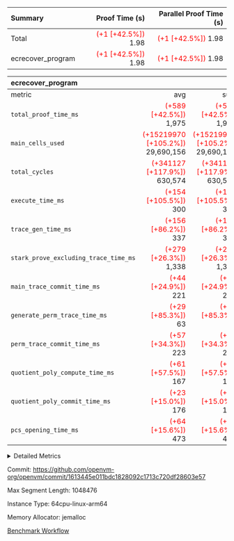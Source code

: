 | Summary | Proof Time (s) | Parallel Proof Time (s) |
|:---|---:|---:|
| Total | <span style='color: red'>(+1 [+42.5%])</span> 1.98 | <span style='color: red'>(+1 [+42.5%])</span> 1.98 |
| ecrecover_program | <span style='color: red'>(+1 [+42.5%])</span> 1.98 | <span style='color: red'>(+1 [+42.5%])</span> 1.98 |


| ecrecover_program |||||
|:---|---:|---:|---:|---:|
|metric|avg|sum|max|min|
| `total_proof_time_ms ` | <span style='color: red'>(+589 [+42.5%])</span> 1,975 | <span style='color: red'>(+589 [+42.5%])</span> 1,975 | <span style='color: red'>(+589 [+42.5%])</span> 1,975 | <span style='color: red'>(+589 [+42.5%])</span> 1,975 |
| `main_cells_used     ` | <span style='color: red'>(+15219970 [+105.2%])</span> 29,690,156 | <span style='color: red'>(+15219970 [+105.2%])</span> 29,690,156 | <span style='color: red'>(+15219970 [+105.2%])</span> 29,690,156 | <span style='color: red'>(+15219970 [+105.2%])</span> 29,690,156 |
| `total_cycles        ` | <span style='color: red'>(+341127 [+117.9%])</span> 630,574 | <span style='color: red'>(+341127 [+117.9%])</span> 630,574 | <span style='color: red'>(+341127 [+117.9%])</span> 630,574 | <span style='color: red'>(+341127 [+117.9%])</span> 630,574 |
| `execute_time_ms     ` | <span style='color: red'>(+154 [+105.5%])</span> 300 | <span style='color: red'>(+154 [+105.5%])</span> 300 | <span style='color: red'>(+154 [+105.5%])</span> 300 | <span style='color: red'>(+154 [+105.5%])</span> 300 |
| `trace_gen_time_ms   ` | <span style='color: red'>(+156 [+86.2%])</span> 337 | <span style='color: red'>(+156 [+86.2%])</span> 337 | <span style='color: red'>(+156 [+86.2%])</span> 337 | <span style='color: red'>(+156 [+86.2%])</span> 337 |
| `stark_prove_excluding_trace_time_ms` | <span style='color: red'>(+279 [+26.3%])</span> 1,338 | <span style='color: red'>(+279 [+26.3%])</span> 1,338 | <span style='color: red'>(+279 [+26.3%])</span> 1,338 | <span style='color: red'>(+279 [+26.3%])</span> 1,338 |
| `main_trace_commit_time_ms` | <span style='color: red'>(+44 [+24.9%])</span> 221 | <span style='color: red'>(+44 [+24.9%])</span> 221 | <span style='color: red'>(+44 [+24.9%])</span> 221 | <span style='color: red'>(+44 [+24.9%])</span> 221 |
| `generate_perm_trace_time_ms` | <span style='color: red'>(+29 [+85.3%])</span> 63 | <span style='color: red'>(+29 [+85.3%])</span> 63 | <span style='color: red'>(+29 [+85.3%])</span> 63 | <span style='color: red'>(+29 [+85.3%])</span> 63 |
| `perm_trace_commit_time_ms` | <span style='color: red'>(+57 [+34.3%])</span> 223 | <span style='color: red'>(+57 [+34.3%])</span> 223 | <span style='color: red'>(+57 [+34.3%])</span> 223 | <span style='color: red'>(+57 [+34.3%])</span> 223 |
| `quotient_poly_compute_time_ms` | <span style='color: red'>(+61 [+57.5%])</span> 167 | <span style='color: red'>(+61 [+57.5%])</span> 167 | <span style='color: red'>(+61 [+57.5%])</span> 167 | <span style='color: red'>(+61 [+57.5%])</span> 167 |
| `quotient_poly_commit_time_ms` | <span style='color: red'>(+23 [+15.0%])</span> 176 | <span style='color: red'>(+23 [+15.0%])</span> 176 | <span style='color: red'>(+23 [+15.0%])</span> 176 | <span style='color: red'>(+23 [+15.0%])</span> 176 |
| `pcs_opening_time_ms ` | <span style='color: red'>(+64 [+15.6%])</span> 473 | <span style='color: red'>(+64 [+15.6%])</span> 473 | <span style='color: red'>(+64 [+15.6%])</span> 473 | <span style='color: red'>(+64 [+15.6%])</span> 473 |



<details>
<summary>Detailed Metrics</summary>

| group | num_segments | keygen_time_ms | commit_exe_time_ms |
| --- | --- | --- | --- |
| ecrecover_program | 1 | 909 | 10 | 

| group | air_name | quotient_deg | interactions | constraints |
| --- | --- | --- | --- | --- |
| ecrecover_program | AccessAdapterAir<16> | 2 | 5 | 12 | 
| ecrecover_program | AccessAdapterAir<2> | 2 | 5 | 12 | 
| ecrecover_program | AccessAdapterAir<32> | 2 | 5 | 12 | 
| ecrecover_program | AccessAdapterAir<4> | 2 | 5 | 12 | 
| ecrecover_program | AccessAdapterAir<8> | 2 | 5 | 12 | 
| ecrecover_program | BitwiseOperationLookupAir<8> | 2 | 2 | 4 | 
| ecrecover_program | KeccakVmAir | 2 | 321 | 4,513 | 
| ecrecover_program | MemoryMerkleAir<8> | 2 | 4 | 39 | 
| ecrecover_program | PersistentBoundaryAir<8> | 2 | 3 | 7 | 
| ecrecover_program | PhantomAir | 2 | 3 | 5 | 
| ecrecover_program | Poseidon2PeripheryAir<BabyBearParameters>, 1> | 2 | 1 | 286 | 
| ecrecover_program | ProgramAir | 1 | 1 | 4 | 
| ecrecover_program | RangeTupleCheckerAir<2> | 1 | 1 | 4 | 
| ecrecover_program | Rv32HintStoreAir | 2 | 18 | 28 | 
| ecrecover_program | VariableRangeCheckerAir | 1 | 1 | 4 | 
| ecrecover_program | VmAirWrapper<Rv32BaseAluAdapterAir, BaseAluCoreAir<4, 8> | 2 | 20 | 37 | 
| ecrecover_program | VmAirWrapper<Rv32BaseAluAdapterAir, LessThanCoreAir<4, 8> | 2 | 18 | 40 | 
| ecrecover_program | VmAirWrapper<Rv32BaseAluAdapterAir, ShiftCoreAir<4, 8> | 2 | 24 | 91 | 
| ecrecover_program | VmAirWrapper<Rv32BranchAdapterAir, BranchEqualCoreAir<4> | 2 | 11 | 20 | 
| ecrecover_program | VmAirWrapper<Rv32BranchAdapterAir, BranchLessThanCoreAir<4, 8> | 2 | 13 | 35 | 
| ecrecover_program | VmAirWrapper<Rv32CondRdWriteAdapterAir, Rv32JalLuiCoreAir> | 2 | 10 | 18 | 
| ecrecover_program | VmAirWrapper<Rv32IsEqualModAdapterAir<2, 1, 32, 32>, ModularIsEqualCoreAir<32, 4, 8> | 2 | 25 | 225 | 
| ecrecover_program | VmAirWrapper<Rv32JalrAdapterAir, Rv32JalrCoreAir> | 2 | 16 | 20 | 
| ecrecover_program | VmAirWrapper<Rv32LoadStoreAdapterAir, LoadSignExtendCoreAir<4, 8> | 2 | 18 | 33 | 
| ecrecover_program | VmAirWrapper<Rv32LoadStoreAdapterAir, LoadStoreCoreAir<4> | 2 | 17 | 40 | 
| ecrecover_program | VmAirWrapper<Rv32MultAdapterAir, DivRemCoreAir<4, 8> | 2 | 25 | 84 | 
| ecrecover_program | VmAirWrapper<Rv32MultAdapterAir, MulHCoreAir<4, 8> | 2 | 24 | 31 | 
| ecrecover_program | VmAirWrapper<Rv32MultAdapterAir, MultiplicationCoreAir<4, 8> | 2 | 19 | 19 | 
| ecrecover_program | VmAirWrapper<Rv32RdWriteAdapterAir, Rv32AuipcCoreAir> | 2 | 12 | 14 | 
| ecrecover_program | VmAirWrapper<Rv32VecHeapAdapterAir<1, 2, 2, 32, 32>, FieldExpressionCoreAir> | 2 | 415 | 480 | 
| ecrecover_program | VmAirWrapper<Rv32VecHeapAdapterAir<2, 1, 1, 32, 32>, FieldExpressionCoreAir> | 2 | 158 | 190 | 
| ecrecover_program | VmAirWrapper<Rv32VecHeapAdapterAir<2, 2, 2, 32, 32>, FieldExpressionCoreAir> | 2 | 428 | 457 | 
| ecrecover_program | VmConnectorAir | 2 | 5 | 11 | 

| group | air_name | segment | rows | prep_cols | perm_cols | main_cols | cells |
| --- | --- | --- | --- | --- | --- | --- | --- |
| ecrecover_program | AccessAdapterAir<16> | 0 | 32,768 |  | 16 | 25 | 1,343,488 | 
| ecrecover_program | AccessAdapterAir<2> | 0 | 1,024 |  | 16 | 11 | 27,648 | 
| ecrecover_program | AccessAdapterAir<32> | 0 | 16,384 |  | 16 | 41 | 933,888 | 
| ecrecover_program | AccessAdapterAir<4> | 0 | 512 |  | 16 | 13 | 14,848 | 
| ecrecover_program | AccessAdapterAir<8> | 0 | 65,536 |  | 16 | 17 | 2,162,688 | 
| ecrecover_program | BitwiseOperationLookupAir<8> | 0 | 65,536 | 3 | 8 | 2 | 655,360 | 
| ecrecover_program | KeccakVmAir | 0 | 128 |  | 1,056 | 3,163 | 540,032 | 
| ecrecover_program | MemoryMerkleAir<8> | 0 | 8,192 |  | 16 | 32 | 393,216 | 
| ecrecover_program | PersistentBoundaryAir<8> | 0 | 8,192 |  | 12 | 20 | 262,144 | 
| ecrecover_program | PhantomAir | 0 | 16 |  | 12 | 6 | 288 | 
| ecrecover_program | Poseidon2PeripheryAir<BabyBearParameters>, 1> | 0 | 4,096 |  | 8 | 300 | 1,261,568 | 
| ecrecover_program | ProgramAir | 0 | 32,768 |  | 8 | 10 | 589,824 | 
| ecrecover_program | RangeTupleCheckerAir<2> | 0 | 524,288 | 2 | 8 | 1 | 4,718,592 | 
| ecrecover_program | Rv32HintStoreAir | 0 | 256 |  | 44 | 32 | 19,456 | 
| ecrecover_program | VariableRangeCheckerAir | 0 | 262,144 | 2 | 8 | 1 | 2,359,296 | 
| ecrecover_program | VmAirWrapper<Rv32BaseAluAdapterAir, BaseAluCoreAir<4, 8> | 0 | 262,144 |  | 52 | 36 | 23,068,672 | 
| ecrecover_program | VmAirWrapper<Rv32BaseAluAdapterAir, LessThanCoreAir<4, 8> | 0 | 8,192 |  | 40 | 37 | 630,784 | 
| ecrecover_program | VmAirWrapper<Rv32BaseAluAdapterAir, ShiftCoreAir<4, 8> | 0 | 32,768 |  | 52 | 53 | 3,440,640 | 
| ecrecover_program | VmAirWrapper<Rv32BranchAdapterAir, BranchEqualCoreAir<4> | 0 | 65,536 |  | 28 | 26 | 3,538,944 | 
| ecrecover_program | VmAirWrapper<Rv32BranchAdapterAir, BranchLessThanCoreAir<4, 8> | 0 | 65,536 |  | 32 | 32 | 4,194,304 | 
| ecrecover_program | VmAirWrapper<Rv32CondRdWriteAdapterAir, Rv32JalLuiCoreAir> | 0 | 16,384 |  | 28 | 18 | 753,664 | 
| ecrecover_program | VmAirWrapper<Rv32IsEqualModAdapterAir<2, 1, 32, 32>, ModularIsEqualCoreAir<32, 4, 8> | 0 | 8,192 |  | 56 | 166 | 1,818,624 | 
| ecrecover_program | VmAirWrapper<Rv32JalrAdapterAir, Rv32JalrCoreAir> | 0 | 32,768 |  | 36 | 28 | 2,097,152 | 
| ecrecover_program | VmAirWrapper<Rv32LoadStoreAdapterAir, LoadSignExtendCoreAir<4, 8> | 0 | 8,192 |  | 52 | 36 | 720,896 | 
| ecrecover_program | VmAirWrapper<Rv32LoadStoreAdapterAir, LoadStoreCoreAir<4> | 0 | 262,144 |  | 52 | 41 | 24,379,392 | 
| ecrecover_program | VmAirWrapper<Rv32MultAdapterAir, MulHCoreAir<4, 8> | 0 | 8 |  | 72 | 39 | 888 | 
| ecrecover_program | VmAirWrapper<Rv32MultAdapterAir, MultiplicationCoreAir<4, 8> | 0 | 8,192 |  | 52 | 31 | 679,936 | 
| ecrecover_program | VmAirWrapper<Rv32RdWriteAdapterAir, Rv32AuipcCoreAir> | 0 | 16,384 |  | 28 | 20 | 786,432 | 
| ecrecover_program | VmAirWrapper<Rv32VecHeapAdapterAir<1, 2, 2, 32, 32>, FieldExpressionCoreAir> | 0 | 4,096 |  | 836 | 547 | 5,664,768 | 
| ecrecover_program | VmAirWrapper<Rv32VecHeapAdapterAir<2, 1, 1, 32, 32>, FieldExpressionCoreAir> | 0 | 64 |  | 320 | 263 | 37,312 | 
| ecrecover_program | VmAirWrapper<Rv32VecHeapAdapterAir<2, 2, 2, 32, 32>, FieldExpressionCoreAir> | 0 | 2,048 |  | 860 | 625 | 3,041,280 | 
| ecrecover_program | VmConnectorAir | 0 | 2 | 1 | 16 | 5 | 42 | 

| group | segment | trace_gen_time_ms | total_proof_time_ms | total_cycles | total_cells | stark_prove_excluding_trace_time_ms | quotient_poly_compute_time_ms | quotient_poly_commit_time_ms | perm_trace_commit_time_ms | pcs_opening_time_ms | main_trace_commit_time_ms | main_cells_used | generate_perm_trace_time_ms | execute_time_ms |
| --- | --- | --- | --- | --- | --- | --- | --- | --- | --- | --- | --- | --- | --- | --- |
| ecrecover_program | 0 | 337 | 1,975 | 630,574 | 90,186,850 | 1,338 | 167 | 176 | 223 | 473 | 221 | 29,690,156 | 63 | 300 | 

| group | segment | trace_height_constraint | weighted_sum | threshold |
| --- | --- | --- | --- | --- |
| ecrecover_program | 0 | 0 | 1,586,356 | 2,013,265,921 | 
| ecrecover_program | 0 | 1 | 4,750,832 | 2,013,265,921 | 
| ecrecover_program | 0 | 2 | 793,178 | 2,013,265,921 | 
| ecrecover_program | 0 | 3 | 7,864,468 | 2,013,265,921 | 
| ecrecover_program | 0 | 4 | 32,768 | 2,013,265,921 | 
| ecrecover_program | 0 | 5 | 16,384 | 2,013,265,921 | 
| ecrecover_program | 0 | 6 | 1,804,680 | 2,013,265,921 | 
| ecrecover_program | 0 | 7 | 32,832 | 2,013,265,921 | 
| ecrecover_program | 0 | 8 | 17,835,866 | 2,013,265,921 | 

</details>


Commit: https://github.com/openvm-org/openvm/commit/1613445e011bdc1828092c1713c720df28603e57

Max Segment Length: 1048476

Instance Type: 64cpu-linux-arm64

Memory Allocator: jemalloc

[Benchmark Workflow](https://github.com/openvm-org/openvm/actions/runs/15120122185)
